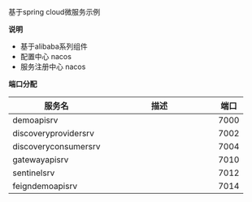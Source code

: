 基于spring cloud微服务示例

**说明**

* 基于alibaba系列组件
* 配置中心 nacos
* 服务注册中心 nacos

**端口分配**

| 服务名                  | <div style="min-width:200px">描述</div> | 端口   |
|----------------------|---------------------------------------|------|
| demoapisrv           |                                       | 7000 |
| discoveryprovidersrv |                                       | 7002 |
| discoveryconsumersrv |                                       | 7004 |
| gatewayapisrv        |                                       | 7010 |
| sentinelsrv          |                                       | 7012 |
| feigndemoapisrv      |                                       | 7014 |